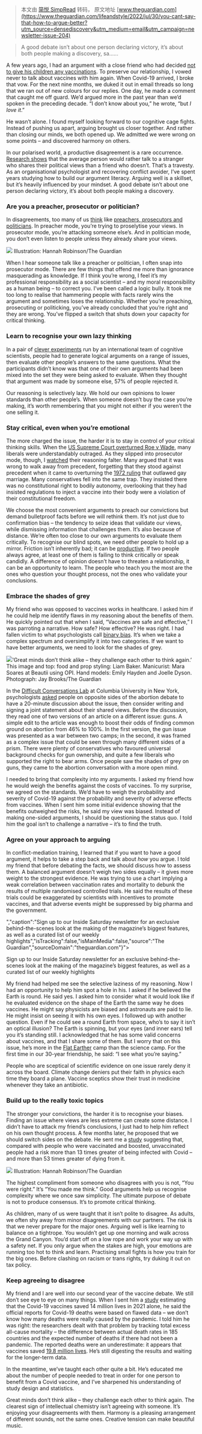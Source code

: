 > 本文由 [简悦 SimpRead](http://ksria.com/simpread/) 转码， 原文地址 [www.theguardian.com](https://www.theguardian.com/lifeandstyle/2022/jul/30/you-cant-say-that-how-to-argue-better?utm_source=densediscovery&utm_medium=email&utm_campaign=newsletter-issue-204)

> A good debate isn’t about one person declaring victory, it’s about both people making a discovery, sa......

A few years ago, I had an argument with a close friend who had decided [not to give his children any vaccinations](https://www.theguardian.com/global-development/2022/jul/15/warnings-of-global-child-health-crisis-as-tens-of-millions-miss-vaccinations). To preserve our relationship, I vowed never to talk about vaccines with him again. When Covid-19 arrived, I broke that vow. For the next nine months, we duked it out in email threads so long that we ran out of new colours for our replies. One day, he made a comment that caught me off guard. We’d argued more in the past year than we’d spoken in the preceding decade. “I don’t know about you,” he wrote, “but _I_ _love it_.”

He wasn’t alone. I found myself looking forward to our cognitive cage fights. Instead of pushing us apart, arguing brought us closer together. And rather than closing our minds, we both opened up. We admitted we were wrong on some points – and discovered harmony on others.

In our polarised world, a productive disagreement is a rare occurrence. [Research shows](https://urldefense.com/v3/__https:/journals.sagepub.com/doi/abs/10.1177/0265407520939191?journalCode=spra__;!!IBzWLUs!UmTW0U_pPif7aySsM2TmRv3ESZuzewqsyogxDiooQTCTdyjFWGr6ea1kDEB1Izq-fJKg_Mz9nI5JDWyElT-n7rmXxZlqG7IE$) that the average person would rather talk to a stranger who shares their political views than a friend who doesn’t. That’s a travesty. As an organisational psychologist and recovering conflict avoider, I’ve spent years studying how to build our argument literacy. Arguing well is a skillset, but it’s heavily influenced by your mindset. A good debate isn’t about one person declaring victory, it’s about both people making a discovery.

### Are you a preacher, prosecutor or politician?

In disagreements, too many of us [think](https://urldefense.com/v3/__https:/psycnet.apa.org/doiLanding?doi=10.1037*2F0033-295X.109.3.451__;JQ!!IBzWLUs!UmTW0U_pPif7aySsM2TmRv3ESZuzewqsyogxDiooQTCTdyjFWGr6ea1kDEB1Izq-fJKg_Mz9nI5JDWyElT-n7rmXxbXMFCXJ$) like [preachers, prosecutors and politicians](https://urldefense.com/v3/__http:/www.adamgrant.net/thinkagain__;!!IBzWLUs!UmTW0U_pPif7aySsM2TmRv3ESZuzewqsyogxDiooQTCTdyjFWGr6ea1kDEB1Izq-fJKg_Mz9nI5JDWyElT-n7rmXxT1zmjte$). In preacher mode, you’re trying to proselytise your views. In prosecutor mode, you’re attacking someone else’s. And in politician mode, you don’t even listen to people unless they already share your views.

![](https://i.guim.co.uk/img/media/bd67c085009e2f324dc4b6430ef34ee29182919b/0_0_711_1353/master/711.jpg?width=140&quality=85&fit=max&s=266980ad3b08eb7022a0f537e89d962d) Illustration: Hannah Robinson/The Guardian

When I hear someone talk like a preacher or politician, I often snap into prosecutor mode. There are few things that offend me more than ignorance masquerading as knowledge. If I think you’re wrong, I feel it’s my professional responsibility as a social scientist – and my moral responsibility as a human being – to correct you. I’ve been called a logic bully. It took me too long to realise that hammering people with facts rarely wins the argument and sometimes loses the relationship. Whether you’re preaching, prosecuting or politicking, you’ve already concluded that you’re right and they are wrong. You’ve flipped a switch that shuts down your capacity for critical thinking.

### Learn to recognise your own lazy thinking

In a pair of [clever experiments](https://urldefense.com/v3/__https:/onlinelibrary.wiley.com/doi/full/10.1111/cogs.12303__;!!IBzWLUs!UmTW0U_pPif7aySsM2TmRv3ESZuzewqsyogxDiooQTCTdyjFWGr6ea1kDEB1Izq-fJKg_Mz9nI5JDWyElT-n7rmXxXrs3y4Q$) run by an international team of cognitive scientists, people had to generate logical arguments on a range of issues, then evaluate other people’s answers to the same questions. What the participants didn’t know was that one of their own arguments had been mixed into the set they were being asked to evaluate. When they thought that argument was made by someone else, 57% of people rejected it.

Our reasoning is selectively lazy. We hold our own opinions to lower standards than other people’s. When someone doesn’t buy the case you’re making, it’s worth remembering that you might not either if you weren’t the one selling it.

### Stay critical, even when you’re emotional

The more charged the issue, the harder it is to stay in control of your critical thinking skills. When the [US Supreme Court overturned Roe v Wade](https://www.theguardian.com/world/2022/jun/24/roe-v-wade-overturned-abortion-summary-supreme-court?CMP=twt_gu&amp;utm_source=Twitter&amp;utm_medium), many liberals were understandably outraged. As they slipped into prosecutor mode, though, I [watched](https://urldefense.com/v3/__https:/adamgrant.bulletin.com/how-to-argue-about-abortion__;!!IBzWLUs!UmTW0U_pPif7aySsM2TmRv3ESZuzewqsyogxDiooQTCTdyjFWGr6ea1kDEB1Izq-fJKg_Mz9nI5JDWyElT-n7rmXxWYHihyg$) their reasoning falter. Many argued that it was wrong to walk away from precedent, forgetting that they stood against precedent when it came to overturning the [1972 ruling](https://en.wikipedia.org/wiki/Baker_v._Nelson) that outlawed gay marriage. Many conservatives fell into the same trap. They insisted there was no constitutional right to bodily autonomy, overlooking that they had insisted regulations to inject a vaccine into their body were a violation of their constitutional freedom.

We choose the most convenient arguments to preach our convictions but demand bulletproof facts before we will rethink them. It’s not just due to confirmation bias – the tendency to seize ideas that validate our views, while dismissing information that challenges them. It’s also because of distance. We’re often too close to our own arguments to evaluate them critically. To recognise our blind spots, we need other people to hold up a mirror. Friction isn’t inherently bad; it can be [productive](https://urldefense.com/v3/__https:/podcasts.apple.com/us/podcast/the-science-of-productive-conflict/id1346314086?i=1000516894909__;!!IBzWLUs!UmTW0U_pPif7aySsM2TmRv3ESZuzewqsyogxDiooQTCTdyjFWGr6ea1kDEB1Izq-fJKg_Mz9nI5JDWyElT-n7rmXxcYZf8nz$). If two people always agree, at least one of them is failing to think critically or speak candidly. A difference of opinion doesn’t have to threaten a relationship, it can be an opportunity to learn. The people who teach you the most are the ones who question your thought process, not the ones who validate your conclusions.

### Embrace the shades of grey

My friend who was opposed to vaccines works in healthcare. I asked him if he could help me identify flaws in my reasoning about the benefits of them. He quickly pointed out that when I said, “Vaccines are safe and effective,” I was parroting a narrative. How safe? How effective? He was right. I had fallen victim to what psychologists call [binary bias](https://urldefense.com/v3/__https:/nextbigideaclub.com/magazine/black-white-thinking-burden-binary-brain-complex-world-bookbite/26648__;!!IBzWLUs!UmTW0U_pPif7aySsM2TmRv3ESZuzewqsyogxDiooQTCTdyjFWGr6ea1kDEB1Izq-fJKg_Mz9nI5JDWyElT-n7rmXxY_KDYYW$). It’s when we take a complex spectrum and oversimplify it into two categories. If we want to have better arguments, we need to look for the shades of grey.

![](https://i.guim.co.uk/img/media/5c56b642de032997b1429b09c7d47a863f83aac2/0_1320_6208_6225/master/6208.jpg?width=620&quality=85&fit=max&s=b578b2c891fb9a0d2fd323c556f761b2)‘Great minds don’t think alike – they challenge each other to think again.’ This image and top: food and prop styling: Liam Baker. Manicurist: Mara Soares at Beautii using OPI. Hand models: Emily Hayden and Joelle Dyson. Photograph: Jay Brooks/The Guardian

In the [Difficult Conversations Lab](https://people.climate.columbia.edu/projects/view/1912) at Columbia University in New York, psychologists [asked](https://urldefense.com/v3/__https:/onlinelibrary.wiley.com/doi/full/10.1111/ncmr.12192__;!!IBzWLUs!UmTW0U_pPif7aySsM2TmRv3ESZuzewqsyogxDiooQTCTdyjFWGr6ea1kDEB1Izq-fJKg_Mz9nI5JDWyElT-n7rmXxYE_8SaC$) people on opposite sides of the abortion debate to have a 20-minute discussion about the issue, then consider writing and signing a joint statement about their shared views. Before the discussion, they read one of two versions of an article on a different issue: guns. A simple edit to the article was enough to boost their odds of finding common ground on abortion from 46% to 100%. In the first version, the gun issue was presented as a war between two camps; in the second, it was framed as a complex issue that could be seen through many different sides of a prism. There were plenty of conservatives who favoured universal background checks for gun ownership, and quite a few liberals who supported the right to bear arms. Once people saw the shades of grey on guns, they came to the abortion conversation with a more open mind.

I needed to bring that complexity into my arguments. I asked my friend how he would weigh the benefits against the costs of vaccines. To my surprise, we agreed on the standards. We’d have to weigh the probability and severity of Covid-19 against the probability and severity of adverse effects from vaccines. When I sent him some initial evidence showing that the benefits outweighed the risks, he said my view was biased. Instead of making one-sided arguments, I should be questioning the status quo. I told him the goal isn’t to challenge a narrative – it’s to find the truth.

### Agree on your approach to arguing

In conflict-mediation training, I learned that if you want to have a good argument, it helps to take a step back and talk about _how_ you argue. I told my friend that before debating the facts, we should discuss how to assess them. A balanced argument doesn’t weigh two sides equally – it gives more weight to the strongest evidence. He was trying to use a chart implying a weak correlation between vaccination rates and mortality to debunk the results of multiple randomised controlled trials. He said the results of these trials could be exaggerated by scientists with incentives to promote vaccines, and that adverse events might be suppressed by big pharma and the government.

","caption":"Sign up to our Inside Saturday newsletter for an exclusive behind-the-scenes look at the making of the magazine’s biggest features, as well as a curated list of our weekly highlights","isTracking":false,"isMainMedia":false,"source":"The Guardian","sourceDomain":"theguardian.com"}">

Sign up to our Inside Saturday newsletter for an exclusive behind-the-scenes look at the making of the magazine’s biggest features, as well as a curated list of our weekly highlights

My friend had helped me see the selective laziness of my reasoning. Now I had an opportunity to help him spot a hole in his. I asked if he believed the Earth is round. He said yes. I asked him to consider what it would look like if he evaluated evidence on the shape of the Earth the same way he does vaccines. He might say physicists are biased and astronauts are paid to lie. He might insist on seeing it with his own eyes. I followed up with another question. Even if he could see a round Earth from space, who’s to say it isn’t an optical illusion? The Earth is spinning, but your eyes (and inner ears) tell you it’s standing still. I acknowledged that he has some valid concerns about vaccines, and that I share some of them. But I worry that on this issue, he’s more in the [Flat Earther](https://www.theguardian.com/science/video/2019/feb/05/flat-earth-rising-meet-the-people-casting-aside-2500-years-of-science-video) camp than the science camp. For the first time in our 30-year friendship, he said: “I see what you’re saying.”

People who are sceptical of scientific evidence on one issue rarely deny it across the board. Climate change deniers put their faith in physics each time they board a plane. Vaccine sceptics show their trust in medicine whenever they take an antibiotic.

### Build up to the really toxic topics

The stronger your convictions, the harder it is to recognise your biases. Finding an issue where views are less extreme can create some distance. I didn’t have to attack my friend’s conclusions, I just had to help him reflect on his own thought process. A few months later, he proposed that we should switch sides on the debate. He sent me a [study](https://www.cdc.gov/mmwr/volumes/71/wr/pdfs/mm7104e2-H.pdf) suggesting that, compared with people who were vaccinated and boosted, unvaccinated people had a risk more than 13 times greater of being infected with Covid – and more than 53 times greater of dying from it.

![](https://i.guim.co.uk/img/media/e65c9849d08187a6e725d5a84317be6abf29a8b6/0_0_769_1333/master/769.jpg?width=140&quality=85&fit=max&s=ccb3fb7aa6effd751c41bd3739a12ada) Illustration: Hannah Robinson/The Guardian

The highest compliment from someone who disagrees with you is not, “You were right.” It’s “You made me think.” Good arguments help us recognise complexity where we once saw simplicity. The ultimate purpose of debate is not to produce consensus. It’s to promote critical thinking.

As children, many of us were taught that it isn’t polite to disagree. As adults, we often shy away from minor disagreements with our partners. The risk is that we never prepare for the major ones. Arguing well is like learning to balance on a tightrope. You wouldn’t get up one morning and walk across the Grand Canyon. You’d start off on a low rope and work your way up with a safety net. If you only argue when the stakes are high, your emotions are running too hot to think and learn. Practising small fights is how you train for the big ones. Before clashing on racism or trans rights, try duking it out on tax policy.

### Keep agreeing to disagree

My friend and I are well into our second year of the vaccine debate. We still don’t see eye to eye on many things. When I sent him a [study](https://urldefense.com/v3/__https:/www.thelancet.com/journals/laninf/article/PIIS1473-3099(22)00320-6/fulltext__;!!IBzWLUs!UmTW0U_pPif7aySsM2TmRv3ESZuzewqsyogxDiooQTCTdyjFWGr6ea1kDEB1Izq-fJKg_Mz9nI5JDWyElT-n7rmXxQKTuMxa$) estimating that the Covid-19 vaccines saved 14 million lives in 2021 alone, he said the official reports for Covid-19 deaths were based on flawed data – we don’t know how many deaths were really caused by the pandemic. I told him he was right: the researchers dealt with that problem by tracking total excess all-cause mortality – the difference between actual death rates in 185 countries and the expected number of deaths if there had not been a pandemic. The reported deaths were an underestimate: it appears that vaccines saved [19.8 million lives](https://www.imperial.ac.uk/news/237591/vaccinations-have-prevented-almost-20-million/#:~:text=Vaccinations%20may%20have%20prevented%20almost%2020%20million%20COVID%2D19%20deaths%20worldwide,-by%20Emily%20Head&amp;text=Vaccinations%20estimated%20to%20have%20averted,the%20latest%20Imperial%20modelling%20study.). He’s still digesting the results and waiting for the longer-term data.

In the meantime, we’ve taught each other quite a bit. He’s educated me about the number of people needed to treat in order for one person to benefit from a Covid vaccine, and I’ve sharpened his understanding of study design and statistics.

Great minds don’t think alike – they challenge each other to think again. The clearest sign of intellectual chemistry isn’t agreeing with someone. It’s enjoying your disagreements with them. Harmony is a pleasing arrangement of different sounds, not the same ones. Creative tension can make beautiful music.